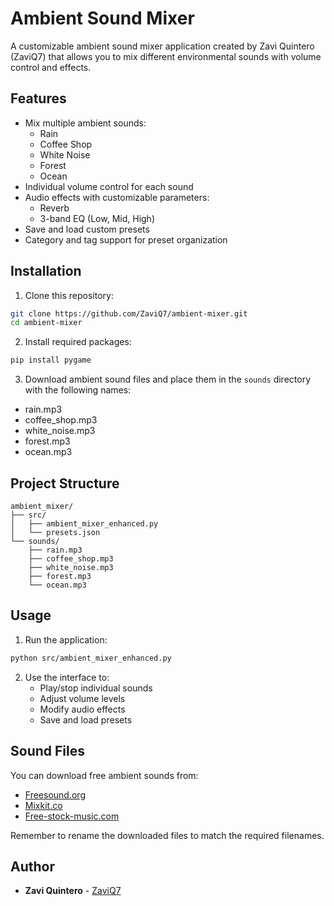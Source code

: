 # Ambient Sound Mixer

A customizable ambient sound mixer application created by Zavi Quintero (ZaviQ7) that allows you to mix different environmental sounds with volume control and effects.

## Features
- Mix multiple ambient sounds:
  - Rain
  - Coffee Shop
  - White Noise
  - Forest
  - Ocean
- Individual volume control for each sound
- Audio effects with customizable parameters:
  - Reverb
  - 3-band EQ (Low, Mid, High)
- Save and load custom presets
- Category and tag support for preset organization

## Installation

1. Clone this repository:
```bash
git clone https://github.com/ZaviQ7/ambient-mixer.git
cd ambient-mixer
```

2. Install required packages:
```bash
pip install pygame
```

3. Download ambient sound files and place them in the `sounds` directory with the following names:
- rain.mp3
- coffee_shop.mp3
- white_noise.mp3
- forest.mp3
- ocean.mp3

## Project Structure
```
ambient_mixer/
├── src/
│   ├── ambient_mixer_enhanced.py
│   └── presets.json
└── sounds/
    ├── rain.mp3
    ├── coffee_shop.mp3
    ├── white_noise.mp3
    ├── forest.mp3
    └── ocean.mp3
```

## Usage

1. Run the application:
```bash
python src/ambient_mixer_enhanced.py
```

2. Use the interface to:
   - Play/stop individual sounds
   - Adjust volume levels
   - Modify audio effects
   - Save and load presets

## Sound Files

You can download free ambient sounds from:
- [Freesound.org](https://freesound.org)
- [Mixkit.co](https://mixkit.co)
- [Free-stock-music.com](https://free-stock-music.com)

Remember to rename the downloaded files to match the required filenames.

## Author
- **Zavi Quintero** - [ZaviQ7](https://github.com/ZaviQ7)




